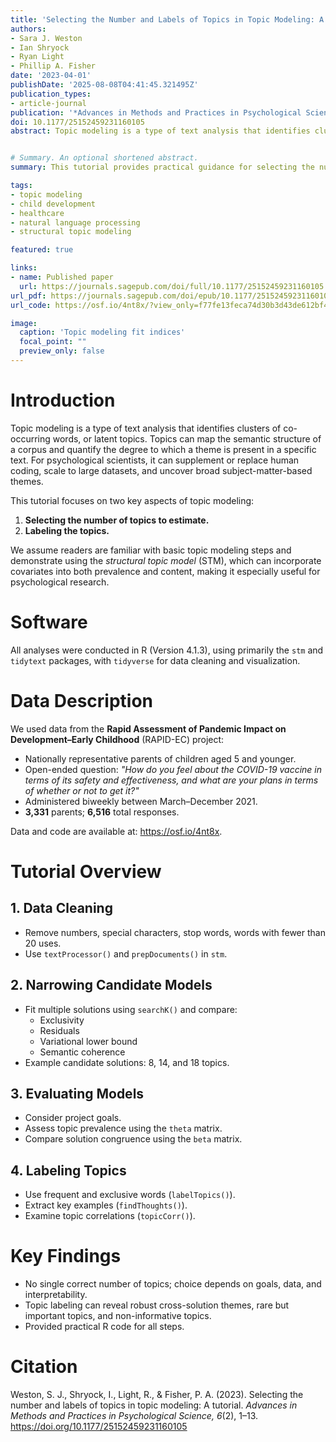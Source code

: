 ```yaml
---
title: 'Selecting the Number and Labels of Topics in Topic Modeling: A Tutorial'
authors:
- Sara J. Weston
- Ian Shryock
- Ryan Light
- Phillip A. Fisher
date: '2023-04-01'
publishDate: '2025-08-08T04:41:45.321495Z'
publication_types:
- article-journal
publication: '*Advances in Methods and Practices in Psychological Science*'
doi: 10.1177/25152459231160105
abstract: Topic modeling is a type of text analysis that identifies clusters of co-occurring words, or latent topics. A challenging step of topic modeling is determining the number of topics to extract. This tutorial describes tools researchers can use to identify the number and labels of topics in topic modeling. First, we outline the procedure for narrowing down a large range of models to a select number of candidate models. This procedure involves comparing the large set on fit metrics, including exclusivity, residuals, variational lower bound, and semantic coherence. Next, we describe the comparison of a small number of models using project goals as a guide and information about topic representative and solution congruence. Finally, we describe tools for labeling topics, including frequent and exclusive words, key examples, and correlations among topics.


# Summary. An optional shortened abstract.
summary: This tutorial provides practical guidance for selecting the number of topics and labeling them in topic modeling analyses. Using structural topic modeling as an example, we outline quantitative metrics and qualitative tools that help researchers balance statistical fit, interpretability, and project goals.

tags:
- topic modeling
- child development
- healthcare 
- natural language processing
- structural topic modeling

featured: true

links:
- name: Published paper
  url: https://journals.sagepub.com/doi/full/10.1177/25152459231160105
url_pdf: https://journals.sagepub.com/doi/epub/10.1177/25152459231160105
url_code: https://osf.io/4nt8x/?view_only=f77fe13feca74d30b3d43de612bf4e62

image:
  caption: 'Topic modeling fit indices'
  focal_point: ""
  preview_only: false
---
```


# Introduction

Topic modeling is a type of text analysis that identifies clusters of co-occurring words, or latent topics. Topics can map the semantic structure of a corpus and quantify the degree to which a theme is present in a specific text. For psychological scientists, it can supplement or replace human coding, scale to large datasets, and uncover broad subject-matter-based themes.

This tutorial focuses on two key aspects of topic modeling:
1. **Selecting the number of topics to estimate.**
2. **Labeling the topics.**

We assume readers are familiar with basic topic modeling steps and demonstrate using the *structural topic model* (STM), which can incorporate covariates into both prevalence and content, making it especially useful for psychological research.

# Software

All analyses were conducted in R (Version 4.1.3), using primarily the `stm` and `tidytext` packages, with `tidyverse` for data cleaning and visualization.

# Data Description

We used data from the **Rapid Assessment of Pandemic Impact on Development–Early Childhood** (RAPID-EC) project:  
- Nationally representative parents of children aged 5 and younger.  
- Open-ended question: *"How do you feel about the COVID-19 vaccine in terms of its safety and effectiveness, and what are your plans in terms of whether or not to get it?"*  
- Administered biweekly between March–December 2021.  
- **3,331** parents; **6,516** total responses.  

Data and code are available at: <https://osf.io/4nt8x>.

# Tutorial Overview

## 1. Data Cleaning
- Remove numbers, special characters, stop words, words with fewer than 20 uses.
- Use `textProcessor()` and `prepDocuments()` in `stm`.

## 2. Narrowing Candidate Models
- Fit multiple solutions using `searchK()` and compare:
  - Exclusivity
  - Residuals
  - Variational lower bound
  - Semantic coherence
- Example candidate solutions: 8, 14, and 18 topics.

## 3. Evaluating Models
- Consider project goals.
- Assess topic prevalence using the `theta` matrix.
- Compare solution congruence using the `beta` matrix.

## 4. Labeling Topics
- Use frequent and exclusive words (`labelTopics()`).
- Extract key examples (`findThoughts()`).
- Examine topic correlations (`topicCorr()`).

# Key Findings

- No single correct number of topics; choice depends on goals, data, and interpretability.
- Topic labeling can reveal robust cross-solution themes, rare but important topics, and non-informative topics.
- Provided practical R code for all steps.

# Citation

Weston, S. J., Shryock, I., Light, R., & Fisher, P. A. (2023). Selecting the number and labels of topics in topic modeling: A tutorial. *Advances in Methods and Practices in Psychological Science, 6*(2), 1–13. https://doi.org/10.1177/25152459231160105